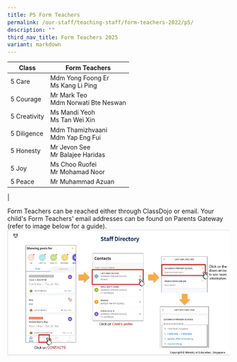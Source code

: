 ```yaml
---
title: P5 Form Teachers
permalink: /our-staff/teaching-staff/form-teachers-2022/p5/
description: ""
third_nav_title: Form Teachers 2025
variant: markdown
---
```

| Class| Form Teachers | 
| -------- | -------- |
| 5 Care | Mdm Yong Foong Er <br> Ms Kang Li Ping |
| 5 Courage | Mr Mark Teo <br>Mdm Norwati Bte Neswan |
| 5 Creativity | Ms Mandi Yeoh <br>Ms Tan Wei Xin |
| 5 Diligence | Mdm Thamizhvaani <br>Mdm Yap Eng Fui |
| 5 Honesty | Mr Jevon See <br> Mr Balajee Haridas | 
| 5 Joy | Ms Choo Ruofei <br> Mr Mohamad Noor | 
| 5 Peace | Mr Muhammad Azuan  | 
|

Form Teachers can be reached either through ClassDojo or email. Your child's Form Teachers' email addresses can be found on Parents Gateway (refer to image below for a guide).
![](/images/PG-contacts2.jpg)